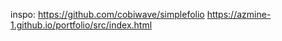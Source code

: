 inspo: https://github.com/cobiwave/simplefolio
https://azmine-1.github.io/portfolio/src/index.html



